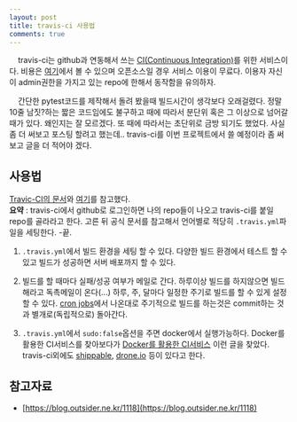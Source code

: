 ```yaml
---
layout: post
title: travis-ci 사용법
comments: true
---
```

&nbsp;&nbsp;&nbsp; travis-ci는 github과 연동해서 쓰는 [CI(Continuous Integration)](http://happystory.tistory.com/89)를 위한 서비스이다. 비용은 [여기](https://travis-ci.com/plans)에서 볼 수 있으며 오픈소스일 경우 서비스 이용이 무료다. 이용자 자신이 admin권한을 가지고 있는 repo에 한해서 동작함을 유의하자.  

&nbsp;&nbsp;&nbsp; 간단한 pytest코드를 제작해서 돌려 봤을때 빌드시간이 생각보다 오래걸렸다. 정말 10줄 남짓?하는 짧은 코드임에도 불구하고 때에 따라서 분단위 혹은 그 이상으로 넘어갈 때가 있다. 왜인지는 잘 모르겠다. 또 때에 따라서는 초단위로 금방 되기도 했었다. 사실 좀 더 써보고 포스팅 할려고 했는데.. travis-ci를 이번 프로젝트에서 쓸 예정이라 좀 써보고 글을 더 적어야 겠다.

## **사용법**
[Travic-CI의 문서](https://docs.travis-ci.com/user/getting-started)와 [여기](http://judelee19.github.io/etc/travis_CI/)를 참고했다.   
**요약** : travis-ci에서 github로 로그인하면 나의 repo들이 나오고 travis-ci를 붙일 repo를 골라라고 한다. 고른 뒤 공식 문서를 참고해서 언어별로 적당히 `.travis.yml`파일을 세팅한다. -끝.

1. `.travis.yml`에서 빌드 환경을 세팅 할 수 있다. 다양한 빌드 환경에서 테스트 할 수 있고 빌드가 성공하면 서버 배포까지 할 수 있다.  

2. 빌드를 할 때마다 실패/성공 여부가 메일로 간다. 하루이상 빌드를 하지않으면 빌드해라고 독촉메일이 온다(...) 하루, 주, 달마다 일정한 주기로 빌드를 할 수 있게 설정 할 수 있다. [cron jobs](https://docs.travis-ci.com/user/cron-jobs/)에서 나온대로 주기적으로 빌드를 하는것은 commit하는 것과 별개로(독립적으로) 돌아간다.  

3. `.travis.yml`에서 `sudo:false`옵션을 주면 docker에서 실행가능하다. Docker를 활용한 CI서비스를 찾아보다가 [Docker를 활용한 CI서비스](http://forum.opencontainer.co.kr/t/ci-continuous-integration/158) 이런 글을 찾았다. travis-ci외에도 [shippable](https://app.shippable.com/), [drone.io](https://drone.io/) 등이 있다고 한다.  

## **참고자료**
* [https://blog.outsider.ne.kr/1118](https://blog.outsider.ne.kr/1118)
